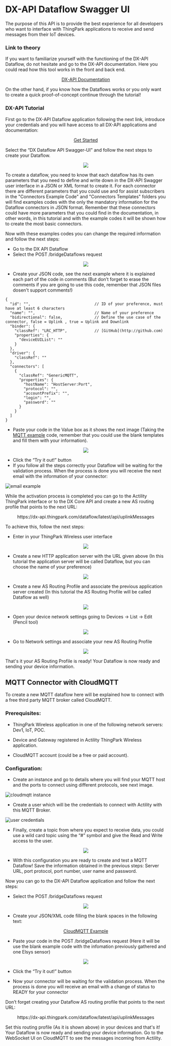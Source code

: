 # DX-API Dataflow Swagger UI

The purpose of this API is to provide the best experience for all developers who want to interface with ThingPark applications to receive and send messages from their IoT devices.

### Link to theory
If you want to familiarize yourself with the functioning of the DX-API Dataflow, do not hesitate and go to the DX-API documentation. Here you could read how this tool works in the front and back end. 
<p align="center">
  <a href="https://dx-api.thingpark.com/dataflow/latest/product/home.html">DX-API Documentation</a> 
</p>
On the other hand, if you know how the Dataflows works or you only want to create a quick proof-of-concept continue through the tutorial!

### DX-API Tutorial
First go to the DX-API Dataflow application following the next link, introduce your credentials and you will have access to all DX-API applications and documentation:

<p align="center">
  <a href="https://dx-api.thingpark.com/getstarted/#/">Get Started</a>
</p>

Select the “DX Dataflow API Swagger-UI” and follow the next steps to create your Dataflow.

<p align="center">
  <img src="https://user-images.githubusercontent.com/41436968/43272237-c500bbfa-90f9-11e8-8aac-79b854e2a856.png">
</p>

To create a dataflow, you need to know that each dataflow has its own parameters that you need to define and write down in the DX-API Swagger user interface in a JSON or XML format to create it. For each connector there are different parameters that you could use and for assist subscribers in the "Connectors Example Code" and "Connectors Templates" folders you will find examples codes with the only the mandatory information for the Dataflow connectors in JSON format. Remember that these connectors could have more parameters that you could find in the documentation, in other words, in this tutorial and with the example codes it will be shown how to create the most basic connectors.

Now with these examples codes you can change the required information and follow the next steps:

- Go to the DX API Dataflow
- Select the POST /bridgeDataflows request
<p align="center">
  <img src="https://user-images.githubusercontent.com/41436968/43319554-7a273a08-91a5-11e8-978e-9a1858747290.JPG">
</p>

- Create your JSON code, see the next example where it is explained each part of the code in comments (But don’t forget to erase the comments if you are going to use this code, remember that JSON files dosen't support comments!)

```
{
  "id": "",                            // ID of your preference, must have at least 6 characters
  "name": "",                          // Name of your preference
  "bidirectional": false,              // Define the use case of the connector, false = Uplink , true = Uplink and Downlink
  "binder": {
    "classRef": "LRC_HTTP",            // [GitHub](http://github.com)
    "properties": {
      "deviceEUIList": ""
    }
  },
  "driver": {
    "classRef": ""
  },
  "connectors": [
    {
      "classRef": "GenericMQTT",
      "properties": {
        "hostName": "HostServer:Port",
        "protocol": "",
        "accountPrefix": "",
        "login": "",
        "password": ""
      }
    }
  ]
}
```

- Paste your code in the Value box as it shows the next image (Taking the [MQTT example](https://github.com/ActilityConnectors/DX-API-Dataflow/blob/master/Connect%20with%20ThingPark%20Wireless/DX-API%20Dataflow%20Swagger%20UI/Connectors%20Templates/MQTT%20Template.json) code, remember that you could use the blank templates and fill them with your information).
<p align="center">
  <img src="https://user-images.githubusercontent.com/41436968/43319735-2003db34-91a6-11e8-920a-f5f93530b6a3.JPG">
</p>

- Click the “Try it out!” button
- If you follow all the steps correctly your Dataflow will be waiting for the validation process. When the process is done you will receive the next email with the information of your connector:
 
![email example](https://user-images.githubusercontent.com/41436968/43263826-aee912e6-90e4-11e8-8cde-077300be4436.png)

While the activation process is completed you can go to the Actility ThingPark interface or to the DX Core API and create a new AS routing profile that points to the next URL:

<p align="center"> https://dx-api.thingpark.com/dataflow/latest/api/uplinkMessages </p>
To achieve this, follow the next steps:

- Enter in your ThingPark Wireless user interface
<p align="center">
  <img src="https://user-images.githubusercontent.com/41436968/43329618-2badfe40-91c1-11e8-8405-d4562fd01ee3.JPG">
</p>

- Create a new HTTP application server with the URL given above (In this tutorial the application server will be called Dataflow, but you can choose the name of your preference)
<p align="center">
  <img src="https://user-images.githubusercontent.com/41436968/43402750-bcba36a2-9413-11e8-99e0-881c53c2ff78.JPG">
</p>

- Create a new AS Routing Profile and associate the previous application server created (In this tutorial the AS Routing Profile will be called Dataflow as well)
<p align="center">
  <img src="https://user-images.githubusercontent.com/41436968/43402761-bf00cdea-9413-11e8-9b8f-171a98774046.jpg">
</p>

- Open your device network settings going to Devices -> List -> Edit (Pencil tool)
<p align="center">
  <img src="https://user-images.githubusercontent.com/41436968/43402765-c0a3285a-9413-11e8-86b2-1ce1e255f0b4.JPG">
</p>

- Go to Network settings and associate your new AS Routing Profile
<p align="center">
  <img src="https://user-images.githubusercontent.com/41436968/43402768-c231b7e0-9413-11e8-9e71-bd5e0a17ed0d.jpg">
</p>

That's it your AS Routing Profile is ready! Your Dataflow is now ready and sending your device information.

## MQTT Connector with CloudMQTT

To create a new MQTT dataflow here will be explained how to connect with a free third party MQTT broker called CloudMQTT.

### Prerequisites:

- ThingPark Wireless application in one of the following network servers: Dev1, IoT, POC.

- Device and Gateway registered in Actility ThingPark Wireless application.

- CloudMQTT account (could be a free or paid account).

### Configuration:

- Create an instance and go to details where you will find your MQTT host and the ports to connect using different protocols, see next image.
 
![cloudmqtt instance](https://user-images.githubusercontent.com/41436968/43262792-a965bcc8-90e1-11e8-844a-cc40fbd41d6a.png)

- Create a user which will be the credentials to connect with Actility with this MQTT Broker.
 
![user credentials](https://user-images.githubusercontent.com/41436968/43262794-ab4031fe-90e1-11e8-822e-973e794b3a70.png)

- Finally, create a topic from where you expect to receive data, you could use a wild card topic using the “#” symbol and give the Read and Write access to the user.

<p align="center">
  <img src="https://user-images.githubusercontent.com/41436968/43262799-ac8277d4-90e1-11e8-8441-c29f86f70488.png">
</p>

- With this configuration you are ready to create and test a MQTT Dataflow! Save the information obtained in the previous steps: Server URL, port protocol, port number, user name and password.

Now you can go to the DX-API Dataflow application and follow the next steps:

- Select the POST /bridgeDataflows request
<p align="center">
  <img src="https://user-images.githubusercontent.com/41436968/43319554-7a273a08-91a5-11e8-978e-9a1858747290.JPG">
</p>

- Create your JSON/XML code filling the blank spaces in the following text:

<p align="center">
  <a href="https://github.com/ActilityConnectors/DX-API-Dataflow/blob/master/Connect%20with%20ThingPark%20Wireless/DX-API%20Dataflow%20Swagger%20UI/Connectors%20Templates/MQTT%20Template.json">CloudMQTT Example</a>
</p>

- Paste your code in the POST /bridgeDataflows request (Here it will be use the blank example code with the infomation previously gathered and one Elsys sensor)
<p align="center">
  <img src="https://user-images.githubusercontent.com/41436968/43328454-4ddf1150-91be-11e8-9bb2-261c414fe3c5.JPG">
</p>

- Click the “Try it out!” button

- Now your connector will be waiting for the validation process. When the process is done you will receive an email with a change of status to READY for your connector

Don’t forget creating your Dataflow AS routing profile that points to the next URL:

<p align="center">
  https://dx-api.thingpark.com/dataflow/latest/api/uplinkMessages
</p>

Set this routing profile (As it is shown above) in your devices and that's it! Your Dataflow is now ready and sending your device information. Go to the WebSocket UI on CloudMQTT to see the messages incoming from Actility.
